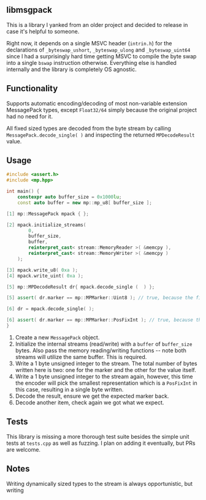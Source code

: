 ## libmsgpack

This is a library I yanked from an older project and decided to release in case it's helpful to someone.

Right now, it depends on a single MSVC header (`intrin.h`) for the declarations of `_byteswap_ushort`, `_byteswap_ulong` and `_byteswap_uint64` since I had a surprisingly hard time getting MSVC
to compile the byte swap into a single `bswap` instruction otherwise. Everything else is handled internally and the library is completely OS agnostic.

## Functionality

Supports automatic encoding/decoding of most non-variable extension MessagePack types, except `Float32/64` simply because the original project had no need for it.

All fixed sized types are decoded from the byte stream by calling `MessagePack.decode_single( )` and inspecting the returned `MPDecodeResult` value.

## Usage

```cpp
#include <assert.h>
#include <mp.hpp>

int main() {
    constexpr auto buffer_size = 0x1000lu;
    const auto buffer = new mp::mp_u8[ buffer_size ];

[1] mp::MessagePack mpack { };

[2] mpack.initialize_streams(
        0,
        buffer_size,
        buffer,
        reinterpret_cast< stream::MemoryReader >( &memcpy ),
        reinterpret_cast< stream::MemoryWriter >( &memcpy )
    );

[3] mpack.write_u8( 0xa );
[4] mpack.write_uint( 0xa );

[5] mp::MPDecodeResult dr{ mpack.decode_single (  ) };

[5] assert( dr.marker == mp::MPMarker::Uint8 ); // true, because the first write was not opportunistic.

[6] dr = mpack.decode_single( );

[6] assert( dr.marker == mp::MPMarker::PosFixInt ); // true, because the second write was opportunistic; it chose the smallest representation.
}
```

1. Create a new `MessagePack` object.
2. Initialize the internal streams (read/write) with a `buffer` of `buffer_size` bytes. Also pass the memory reading/writing functions -- note both streams will utilize the same buffer. This is required.
3. Write a 1 byte unsigned integer to the stream. The total number of bytes written here is two: one for the marker and the other for the value itself.
4. Write a 1 byte unsigned integer to the stream again, however, this time the encoder will pick the smallest representation which is a `PosFixInt` in this case, resulting in a single byte written.
5. Decode the result, ensure we get the expected marker back.
6. Decode another item, check again we got what we expect.

## Tests

This library is missing a more thorough test suite besides the simple unit tests at `tests.cpp` as well as fuzzing. I plan on adding it eventually, but PRs are welcome.

## Notes

Writing dynamically sized types to the stream is always opportunistic, but writing 